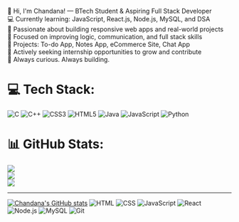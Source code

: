 👋 Hi, I'm Chandana!
— BTech Student & Aspiring Full Stack Developer  <br/>
💻 Currently learning: JavaScript, React.js, Node.js, MySQL, and DSA   <br/>
🚀 Passionate about building responsive web apps and real-world projects   <br/>
🧠 Focused on improving logic, communication, and full stack skills   <br/>
📌 Projects: To-do App, Notes App, eCommerce Site, Chat App   <br/>
🎯 Actively seeking internship opportunities to grow and contribute  <br/> 
🌱 Always curious. Always building. <br/>

# 💻 Tech Stack:
![C](https://img.shields.io/badge/c-%2300599C.svg?style=for-the-badge&logo=c&logoColor=white) ![C++](https://img.shields.io/badge/c++-%2300599C.svg?style=for-the-badge&logo=c%2B%2B&logoColor=white) ![CSS3](https://img.shields.io/badge/css3-%231572B6.svg?style=for-the-badge&logo=css3&logoColor=white) ![HTML5](https://img.shields.io/badge/html5-%23E34F26.svg?style=for-the-badge&logo=html5&logoColor=white) ![Java](https://img.shields.io/badge/java-%23ED8B00.svg?style=for-the-badge&logo=openjdk&logoColor=white) ![JavaScript](https://img.shields.io/badge/javascript-%23323330.svg?style=for-the-badge&logo=javascript&logoColor=%23F7DF1E) ![Python](https://img.shields.io/badge/python-3670A0?style=for-the-badge&logo=python&logoColor=ffdd54)
# 📊 GitHub Stats:
![](https://github-readme-stats.vercel.app/api?username=chandana2556&theme=dark&hide_border=false&include_all_commits=false&count_private=false)<br/>
![](https://nirzak-streak-stats.vercel.app/?user=chandana2556&theme=dark&hide_border=false)<br/>
![](https://github-readme-stats.vercel.app/api/top-langs/?username=chandana2556&theme=dark&hide_border=false&include_all_commits=false&count_private=false&layout=compact)

---

<!-- Proudly created with GPRM ( https://gprm.itsvg.in ) -->
[![Chandana's GitHub stats](https://github-readme-stats.vercel.app/api?username=Chandana)](https://github.com/chandana2556/github-readme-stats)
![HTML](https://img.shields.io/badge/HTML5-E34F26?style=for-the-badge&logo=html5&logoColor=white)
![CSS](https://img.shields.io/badge/CSS3-1572B6?style=for-the-badge&logo=css3&logoColor=white)
![JavaScript](https://img.shields.io/badge/JavaScript-F7DF1E?style=for-the-badge&logo=javascript&logoColor=black)
![React](https://img.shields.io/badge/React-20232A?style=for-the-badge&logo=react&logoColor=61DAFB)
![Node.js](https://img.shields.io/badge/Node.js-339933?style=for-the-badge&logo=nodedotjs&logoColor=white)
![MySQL](https://img.shields.io/badge/MySQL-00758F?style=for-the-badge&logo=mysql&logoColor=white)
![Git](https://img.shields.io/badge/Git-F05032?style=for-the-badge&logo=git&logoColor=white)


